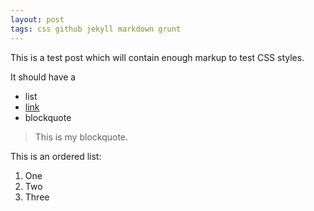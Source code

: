 ```yaml
---
layout: post
tags: css github jekyll markdown grunt
---
```


This is a test post which will contain enough markup to test CSS styles.

It should have a
- list
- [link](http://attebury.me)
- blockquote

> This is my blockquote.

This is an ordered list:

1. One
2. Two
3. Three